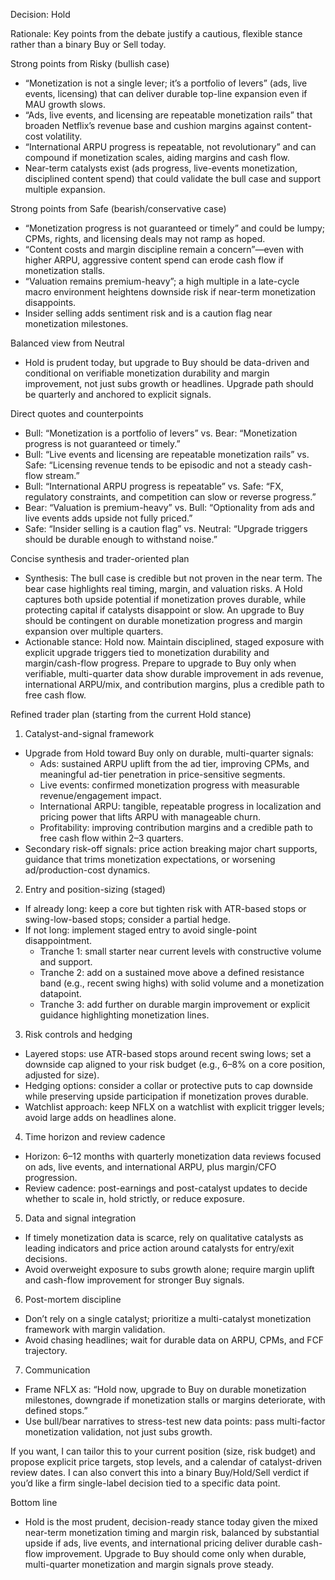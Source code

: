 Decision: Hold

Rationale: Key points from the debate justify a cautious, flexible stance rather than a binary Buy or Sell today.

Strong points from Risky (bullish case)
- “Monetization is not a single lever; it’s a portfolio of levers” (ads, live events, licensing) that can deliver durable top-line expansion even if MAU growth slows.
- “Ads, live events, and licensing are repeatable monetization rails” that broaden Netflix’s revenue base and cushion margins against content-cost volatility.
- “International ARPU progress is repeatable, not revolutionary” and can compound if monetization scales, aiding margins and cash flow.
- Near-term catalysts exist (ads progress, live-events monetization, disciplined content spend) that could validate the bull case and support multiple expansion.

Strong points from Safe (bearish/conservative case)
- “Monetization progress is not guaranteed or timely” and could be lumpy; CPMs, rights, and licensing deals may not ramp as hoped.
- “Content costs and margin discipline remain a concern”—even with higher ARPU, aggressive content spend can erode cash flow if monetization stalls.
- “Valuation remains premium-heavy”; a high multiple in a late-cycle macro environment heightens downside risk if near-term monetization disappoints.
- Insider selling adds sentiment risk and is a caution flag near monetization milestones.

Balanced view from Neutral
- Hold is prudent today, but upgrade to Buy should be data-driven and conditional on verifiable monetization durability and margin improvement, not just subs growth or headlines. Upgrade path should be quarterly and anchored to explicit signals.

Direct quotes and counterpoints
- Bull: “Monetization is a portfolio of levers” vs. Bear: “Monetization progress is not guaranteed or timely.”
- Bull: “Live events and licensing are repeatable monetization rails” vs. Safe: “Licensing revenue tends to be episodic and not a steady cash-flow stream.”
- Bull: “International ARPU progress is repeatable” vs. Safe: “FX, regulatory constraints, and competition can slow or reverse progress.”
- Bear: “Valuation is premium-heavy” vs. Bull: “Optionality from ads and live events adds upside not fully priced.” 
- Safe: “Insider selling is a caution flag” vs. Neutral: “Upgrade triggers should be durable enough to withstand noise.”

Concise synthesis and trader-oriented plan
- Synthesis: The bull case is credible but not proven in the near term. The bear case highlights real timing, margin, and valuation risks. A Hold captures both upside potential if monetization proves durable, while protecting capital if catalysts disappoint or slow. An upgrade to Buy should be contingent on durable monetization progress and margin expansion over multiple quarters.
- Actionable stance: Hold now. Maintain disciplined, staged exposure with explicit upgrade triggers tied to monetization durability and margin/cash-flow progress. Prepare to upgrade to Buy only when verifiable, multi-quarter data show durable improvement in ads revenue, international ARPU/mix, and contribution margins, plus a credible path to free cash flow.

Refined trader plan (starting from the current Hold stance)
1) Catalyst-and-signal framework
- Upgrade from Hold toward Buy only on durable, multi-quarter signals:
  - Ads: sustained ARPU uplift from the ad tier, improving CPMs, and meaningful ad-tier penetration in price-sensitive segments.
  - Live events: confirmed monetization progress with measurable revenue/engagement impact.
  - International ARPU: tangible, repeatable progress in localization and pricing power that lifts ARPU with manageable churn.
  - Profitability: improving contribution margins and a credible path to free cash flow within 2–3 quarters.
- Secondary risk-off signals: price action breaking major chart supports, guidance that trims monetization expectations, or worsening ad/production-cost dynamics.

2) Entry and position-sizing (staged)
- If already long: keep a core but tighten risk with ATR-based stops or swing-low-based stops; consider a partial hedge.
- If not long: implement staged entry to avoid single-point disappointment.
  - Tranche 1: small starter near current levels with constructive volume and support.
  - Tranche 2: add on a sustained move above a defined resistance band (e.g., recent swing highs) with solid volume and a monetization datapoint.
  - Tranche 3: add further on durable margin improvement or explicit guidance highlighting monetization lines.

3) Risk controls and hedging
- Layered stops: use ATR-based stops around recent swing lows; set a downside cap aligned to your risk budget (e.g., 6–8% on a core position, adjusted for size).
- Hedging options: consider a collar or protective puts to cap downside while preserving upside participation if monetization proves durable.
- Watchlist approach: keep NFLX on a watchlist with explicit trigger levels; avoid large adds on headlines alone.

4) Time horizon and review cadence
- Horizon: 6–12 months with quarterly monetization data reviews focused on ads, live events, and international ARPU, plus margin/CFO progression.
- Review cadence: post-earnings and post-catalyst updates to decide whether to scale in, hold strictly, or reduce exposure.

5) Data and signal integration
- If timely monetization data is scarce, rely on qualitative catalysts as leading indicators and price action around catalysts for entry/exit decisions.
- Avoid overweight exposure to subs growth alone; require margin uplift and cash-flow improvement for stronger Buy signals.

6) Post-mortem discipline
- Don’t rely on a single catalyst; prioritize a multi-catalyst monetization framework with margin validation.
- Avoid chasing headlines; wait for durable data on ARPU, CPMs, and FCF trajectory.

7) Communication
- Frame NFLX as: “Hold now, upgrade to Buy on durable monetization milestones, downgrade if monetization stalls or margins deteriorate, with defined stops.”
- Use bull/bear narratives to stress-test new data points: pass multi-factor monetization validation, not just subs growth.

If you want, I can tailor this to your current position (size, risk budget) and propose explicit price targets, stop levels, and a calendar of catalyst-driven review dates. I can also convert this into a binary Buy/Hold/Sell verdict if you’d like a firm single-label decision tied to a specific data point.

Bottom line
- Hold is the most prudent, decision-ready stance today given the mixed near-term monetization timing and margin risk, balanced by substantial upside if ads, live events, and international pricing deliver durable cash-flow improvement. Upgrade to Buy should come only when durable, multi-quarter monetization and margin signals prove steady.